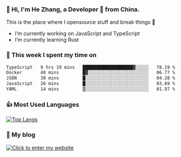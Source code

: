 ### 👋 Hi, I'm He Zhang, a Developer 🚀 from China.

This is the place where I opensource stuff and break things :rofl:

- I’m currently working on JavaScript and TypeScript
- I’m currently learning Rust

### 💪 This week I spent my time on 
<!--START_SECTION:waka-->

```txt
TypeScript   9 hrs 19 mins   ███████████████████▓░░░░░   78.19 %
Docker       48 mins         █▓░░░░░░░░░░░░░░░░░░░░░░░   06.77 %
JSON         30 mins         █░░░░░░░░░░░░░░░░░░░░░░░░   04.28 %
JavaScript   26 mins         █░░░░░░░░░░░░░░░░░░░░░░░░   03.69 %
YAML         14 mins         ▒░░░░░░░░░░░░░░░░░░░░░░░░   01.97 %
```

<!--END_SECTION:waka-->

### 👍 Most Used Languages
[![Top Langs](https://github-readme-stats.vercel.app/api/top-langs/?username=zhanghecool&layout=compact)](https://zhanghe.cool)

### 🌈 My blog 
[![Click to enter my website](https://cdn.jsdelivr.net/gh/zhanghecool/assets/images/gif/zhanghecools.gif)](https://zhanghe.cool)
